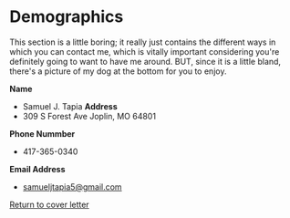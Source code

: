 # Demographics
This section is a little boring; it really just contains the different ways in which you can contact me, which is vitally important considering you're definitely going to want to have me around. BUT, since it is a little bland, there's a picture of my dog at the bottom for you to enjoy.

**Name**
- Samuel J. Tapia
**Address**
- 309 S Forest Ave Joplin, MO 64801

**Phone Nummber**
- 417-365-0340

**Email Address**
- samueljtapia5@gmail.com

[Return to cover letter](https://github.com/SJTapia/resume/tree/main)
